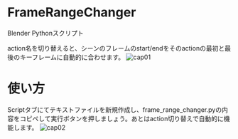 # FrameRangeChanger
Blender Pythonスクリプト

action名を切り替えると、シーンのフレームのstart/endをそのactionの最初と最後のキーフレームに自動的に合わせます。
![cap01](https://user-images.githubusercontent.com/87081348/143395254-5ee8d171-87f3-4456-b1b4-20c1565c465c.png)

# 使い方
Scriptタブにてテキストファイルを新規作成し、frame_range_changer.pyの内容をコピペして実行ボタンを押しましょう。あとはaction切り替えで自動的に機能します。
![cap02](https://user-images.githubusercontent.com/87081348/143395490-e771e1d7-11f2-46c0-9bc8-22cb7e108ace.png)
